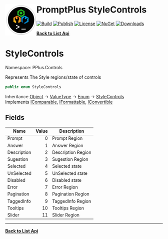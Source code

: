 # <img align="left" width="100" height="100" src="../images/icon.png">PromptPlus StyleControls 

[![Build](https://github.com/FRACerqueira/PromptPlus/workflows/Build/badge.svg)](https://github.com/FRACerqueira/PromptPlus/actions/workflows/build.yml)
[![Publish](https://github.com/FRACerqueira/PromptPlus/actions/workflows/publish.yml/badge.svg)](https://github.com/FRACerqueira/PromptPlus/actions/workflows/publish.yml)
[![License](https://img.shields.io/github/license/FRACerqueira/PromptPlus)](https://github.com/FRACerqueira/PromptPlus/blob/master/LICENSE)
[![NuGet](https://img.shields.io/nuget/v/PromptPlus)](https://www.nuget.org/packages/PromptPlus/)
[![Downloads](https://img.shields.io/nuget/dt/PromptPlus)](https://www.nuget.org/packages/PromptPlus/)

[**Back to List Api**](./apis.md)

# StyleControls

Namespace: PPlus.Controls

Represents The Style regions/state of controls

```csharp
public enum StyleControls
```

Inheritance [Object](https://docs.microsoft.com/en-us/dotnet/api/system.object) → [ValueType](https://docs.microsoft.com/en-us/dotnet/api/system.valuetype) → [Enum](https://docs.microsoft.com/en-us/dotnet/api/system.enum) → [StyleControls](./pplus.controls.stylecontrols.md)<br>
Implements [IComparable](https://docs.microsoft.com/en-us/dotnet/api/system.icomparable), [IFormattable](https://docs.microsoft.com/en-us/dotnet/api/system.iformattable), [IConvertible](https://docs.microsoft.com/en-us/dotnet/api/system.iconvertible)

## Fields

| Name | Value | Description |
| --- | --: | --- |
| Prompt | 0 | Prompt Region |
| Answer | 1 | Answer Region |
| Description | 2 | Description Region |
| Sugestion | 3 | Sugestion Region |
| Selected | 4 | Selected state |
| UnSelected | 5 | UnSelected state |
| Disabled | 6 | Disabled state |
| Error | 7 | Error Region |
| Pagination | 8 | Pagination Region |
| TaggedInfo | 9 | TaggedInfo Region |
| Tooltips | 10 | Tooltips Region |
| Slider | 11 | Slider Region |


- - -
[**Back to List Api**](./apis.md)
